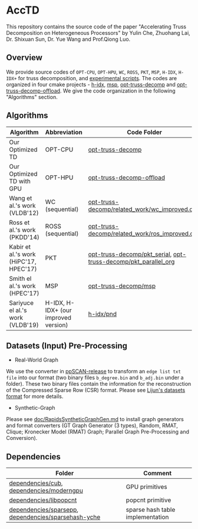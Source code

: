 # AccTD

This repository contains the source code of the paper "Accelerating Truss Decomposition on Heterogeneous Processors" by 
Yulin Che, Zhuohang Lai, Dr. Shixuan Sun, Dr. Yue Wang and Prof.Qiong Luo. 

## Overview

We provide source codes of `OPT-CPU`, `OPT-HPU`, `WC`, `ROSS`, `PKT`, `MSP`, `H-IDX`, `H-IDX+` for truss decomposition, 
and [experimental scripts](python_experiments). 
The codes are organized in four cmake projects - 
[h-idx](h-idx), [msp](msp), [opt-truss-decomp](opt-truss-decomp) and [opt-truss-decomp-offload](opt-truss-decomp-offload). 
We give the code organization in the following "Algorithms" section. 

## Algorithms

Algorithm | Abbreviation | Code Folder |
--- | --- | --- 
Our Optimized TD | OPT-CPU | [opt-truss-decomp](opt-truss-decomp)
Our Optimized TD with GPU | OPT-HPU | [opt-truss-decomp-offload](opt-truss-decomp-offload)
Wang et al.'s work (VLDB'12) | WC (sequential) | [opt-truss-decomp/related_work/wc_improved.cpp](opt-truss-decomp/related_work/wc_improved.cpp) 
Ross et al.'s work (PKDD'14) | ROSS (sequential) | [opt-truss-decomp/related_work/ros_improved.cpp](opt-truss-decomp/related_work/ros_improved.cpp)
Kabir et al.'s work (HiPC'17, HPEC'17) | PKT | [opt-truss-decomp/pkt_serial](opt-truss-decomp/pkt_serial), [opt-truss-decomp/pkt_parallel_org](opt-truss-decomp/pkt_parallel_org)
Smith el al.'s work (HPEC'17) | MSP | [opt-truss-decomp/msp](opt-truss-decomp/msp)
Sariyuce el al.'s work (VLDB'19) | H-IDX, H-IDX+ (our improved version) | [h-idx/pnd](h-idx/pnd)

## Datasets (Input) Pre-Processing 

* Real-World Graph 

We use the converter in [ppSCAN-release](https://github.com/RapidsAtHKUST/ppSCAN/tree/master/ppSCAN-release) 
to transform an `edge list txt file` into our format (two binary files `b_degree.bin` and `b_adj.bin` under a folder). 
These two binary files contain the information for the reconstruction of the Compressed Sparse Row (CSR) format.
Please see [Lijun's datasets format](https://github.com/LijunChang/Cohesive_subgraph_book/tree/master/datasets) for more details.

* Synthetic-Graph 

Please see [doc/RapidsSyntheticGraphGen.md](doc/RapidsSyntheticGraphGen.md) to install graph generators and 
format converters (GT Graph Generator (3 types), Random, RMAT, Clique; Kronecker Model (RMAT) Graph; Parallel Graph Pre-Processing and Conversion). 

## Dependencies

Folder | Comment
--- | ---
[dependencies/cub](dependencies/cub), [dependencies/moderngpu](dependencies/moderngpu) | GPU primitives
[dependencies/libpopcnt](dependencies/libpopcnt) | popcnt primitive
[dependencies/sparsepp](dependencies/sparsepp), [dependencies/sparsehash-yche](dependencies/sparsehash-yche) | sparse hash table implementation